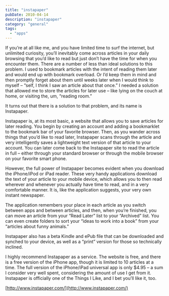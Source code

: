 ```yaml
---
title: "instapaper"
pubDate: 2010-04-14
description: "instapaper"
category: "general"
tags:
  - "apps"
---
```


If you’re at all like me, and you have limited time to surf the internet, but unlimited curiosity, you’ll inevitably come across articles in your daily browsing that you’d like to read but just don’t have the time for when you encounter them. There are a number of less than ideal solutions to this problem. I used to bookmark articles with the intent of reading them later and would end up with bookmark overload. Or I’d keep them in mind and then promptly forget about them until weeks later when I would think to myself – “self, I think I saw an article about that once.” I needed a solution that allowed me to store the articles for later use – like lying on the couch at home, or visiting the, um, “reading room.”

It turns out that there is a solution to that problem, and its name is Instapaper.

Instapaper is, at its most basic, a website that allows you to save articles for later reading. You begin by creating an account and adding a bookmarklet to the bookmark bar of your favorite browser. Then, as you wander across things that you’d like to read later, Instapaper scans through the article and very intelligently saves a lightweight text version of that article to your account. You can later come back to the Instapaper site to read the article in full – either through your standard browser or through the mobile browser on your favorite smart phone.

However, the full power of Instapaper becomes evident when you download the iPhone/iPod or iPad reader. These very handy applications download the text of your article to your mobile device, which allows you to then read wherever and whenever you actually have time to read, and in a very comfortable manner. It is, like the application suggests, your very own instant newspaper.

The application remembers your place in each article as you switch between apps and between articles, and then, when you’re finished, you can move an article from your “Read Later” list to your “Archived” list. You can even create folders to sort your “ideas to work into a book” from your “articles about funny animals.”

Instapaper also has a beta Kindle and ePub file that can be downloaded and synched to your device, as well as a “print” version for those so technically inclined.

I highly recommend Instapaper as a service. The website is free, and there is a free version of the iPhone app, though it is limited to 10 articles at a time. The full version of the iPhone/iPad universal app is only $4.95 – a sum I consider very well spent, considering the amount of use I get from it. Instapaper is officially one of the Things I Like, and I bet you’ll like it, too.

[http://www.instapaper.com/](http://www.instapaper.com/)
